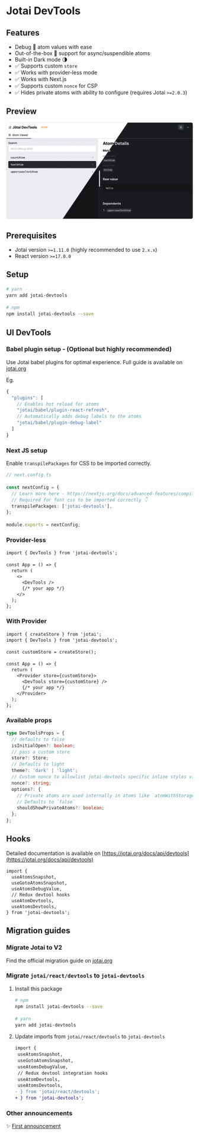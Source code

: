 # Jotai DevTools

## Features

- Debug 🐞 atom values with ease
- Out-of-the-box 🔌 support for async/suspendible atoms
- Built-in Dark mode 🌗
- ✅ Supports custom `store`
- ✅ Works with provider-less mode
- ✅ Works with Next.js
- ✅ Supports custom `nonce` for CSP
- ✅ Hides private atoms with ability to configure (requires Jotai `>=2.0.3`)

## Preview

<p>
    <a href="https://www.npmjs.com/package/jotai-devtools">
      <img alt="Jotai DevTools Screenshot" src="./docs/internal/demo-screenshot.png" width="750"/>
  </a>
</p>

## Prerequisites

- Jotai version `>=1.11.0` (highly recommended to use `2.x.x`)
- React version `>=17.0.0`

## Setup

```sh
# yarn
yarn add jotai-devtools

# npm
npm install jotai-devtools --save
```

## UI DevTools

### Babel plugin setup - (Optional but highly recommended)

Use Jotai babel plugins for optimal experience. Full guide is available on
[jotai.org](https://jotai.org/docs/tools/babel)

Eg.

```ts
{
  "plugins": [
    // Enables hot reload for atoms
    "jotai/babel/plugin-react-refresh",
    // Automatically adds debug labels to the atoms
    "jotai/babel/plugin-debug-label"
  ]
}
```

### Next JS setup

Enable `transpilePackages` for CSS to be imported correctly.

```ts
// next.config.ts

const nextConfig = {
  // Learn more here - https://nextjs.org/docs/advanced-features/compiler#module-transpilation
  // Required for font css to be imported correctly 👇
  transpilePackages: ['jotai-devtools'],
};

module.exports = nextConfig;
```

### Provider-less

```tsx
import { DevTools } from 'jotai-devtools';

const App = () => {
  return (
    <>
      <DevTools />
      {/* your app */}
    </>
  );
};
```

### With Provider

```tsx
import { createStore } from 'jotai';
import { DevTools } from 'jotai-devtools';

const customStore = createStore();

const App = () => {
  return (
    <Provider store={customStore}>
      <DevTools store={customStore} />
      {/* your app */}
    </Provider>
  );
};
```

### Available props

```ts
type DevToolsProps = {
  // defaults to false
  isInitialOpen?: boolean;
  // pass a custom store
  store?: Store;
  // Defaults to light
  theme?: 'dark' | 'light';
  // Custom nonce to allowlist jotai-devtools specific inline styles via CSP
  nonce?: string;
  options?: {
    // Private atoms are used internally in atoms like `atomWithStorage` or `atomWithLocation`, etc. to manage state.
    // Defaults to `false`
    shouldShowPrivateAtoms?: boolean;
  };
};
```

## Hooks

Detailed documentation is available on
[https://jotai.org/docs/api/devtools](https://jotai.org/docs/api/devtools)

```tsx
import {
  useAtomsSnapshot,
  useGotoAtomsSnapshot,
  useAtomsDebugValue,
  // Redux devtool hooks
  useAtomDevtools,
  useAtomsDevtools,
} from 'jotai-devtools';
```

## Migration guides

### Migrate Jotai to V2

Find the official migration guide on
[jotai.org](https://jotai.org/docs/guides/migrating-to-v2-api)

### Migrate `jotai/react/devtools` to `jotai-devtools`

1. Install this package

   ```sh
   # npm
   npm install jotai-devtools --save

   # yarn
   yarn add jotai-devtools
   ```

2. Update imports from `jotai/react/devtools` to `jotai-devtools`
   ```diff
   import {
    useAtomsSnapshot,
    useGotoAtomsSnapshot,
    useAtomsDebugValue,
    // Redux devtool integration hooks
    useAtomDevtools,
    useAtomsDevtools,
   - } from 'jotai/react/devtools';
   + } from 'jotai-devtools';
   ```

### Other announcements

✨ [First announcement](https://twitter.com/dai_shi/status/1611717249471246338)

